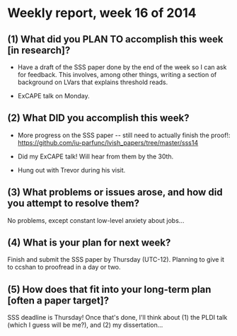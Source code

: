 # Weekly report, week 16 of 2014

## (1) What did you PLAN TO accomplish this week [in research]?
  
  * Have a draft of the SSS paper done by the end of the week so I can
    ask for feedback.  This involves, among other things, writing a
    section of background on LVars that explains threshold reads.
	
  * ExCAPE talk  on Monday.

## (2) What DID you accomplish this week?

  * More progress on the SSS paper -- still need to actually finish
    the proof!:
    https://github.com/iu-parfunc/lvish_papers/tree/master/sss14
	
  * Did my ExCAPE talk!  Will hear from them by the 30th.
  
  * Hung out with Trevor during his visit.

## (3) What problems or issues arose, and how did you attempt to resolve them?

No problems, except constant low-level anxiety about jobs...
  
## (4) What is your plan for next week?

Finish and submit the SSS paper by Thursday (UTC-12).  Planning to
give it to ccshan to proofread in a day or two.

## (5) How does that fit into your long-term plan [often a paper target]?

SSS deadline is Thursday!  Once that's done, I'll think about (1) the
PLDI talk (which I guess will be me?), and (2) my dissertation...
